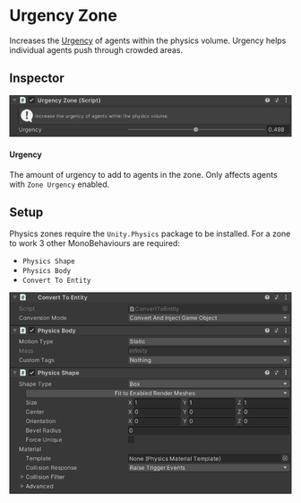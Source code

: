 # Urgency Zone

Increases the [Urgency](../../Urgency) of agents within the physics volume. Urgency helps individual agents push through crowded areas.

## Inspector

![UrgencyZone Inspector](../../../images/UrgencyZoneInspector.png)

#### Urgency

The amount of urgency to add to agents in the zone. Only affects agents with `Zone Urgency` enabled.

## Setup

Physics zones require the `Unity.Physics` package to be installed. For a zone to work 3 other MonoBehaviours are required:

 - `Physics Shape`
 - `Physics Body`
 - `Convert To Entity`

![Physics Behaviours Inspector](../../../images/PhysicsZoneBehavioursInspector.png)